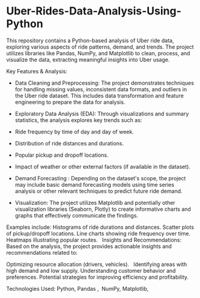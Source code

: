 # Uber-Rides-Data-Analysis-Using-Python
 This repository contains a Python-based analysis of Uber ride data, exploring various aspects 
 of ride patterns, demand, and trends.  The project utilizes libraries like Pandas, NumPy, and 
 Matplotlib to clean, process, and visualize the data, extracting meaningful insights into Uber 
 usage.   

Key Features & Analysis:

* Data Cleaning and Preprocessing: The project demonstrates techniques for handling missing 
  values, inconsistent data formats, and outliers in the Uber ride dataset. This includes data 
  transformation and feature engineering to prepare the data for analysis. 

* Exploratory Data Analysis (EDA): Through visualizations and summary statistics, the analysis 
  explores key trends such as:

* Ride frequency by time of day and day of week.

* Distribution of ride distances and durations.

* Popular pickup and dropoff locations.

* Impact of weather or other external factors (if available in the dataset).

* Demand Forecasting : Depending on the dataset's scope, the project may include basic demand 
  forecasting models using time series analysis or other relevant techniques to predict future 
  ride demand.

* Visualization: The project utilizes Matplotlib and potentially other visualization libraries 
  (Seaborn, Plotly) to create informative charts and graphs that effectively communicate the 
  findings.

Examples include:
Histograms of ride durations and distances.
Scatter plots of pickup/dropoff locations.
Line charts showing ride frequency over time.   
Heatmaps illustrating popular routes.
  
Insights and Recommendations: Based on the analysis, the project provides actionable insights and recommendations related to:

Optimizing resource allocation (drivers, vehicles).   
Identifying areas with high demand and low supply.
Understanding customer behavior and preferences.
Potential strategies for improving efficiency and profitability.

Technologies Used:
Python,
Pandas ,  
NumPy,
Matplotlib,   
